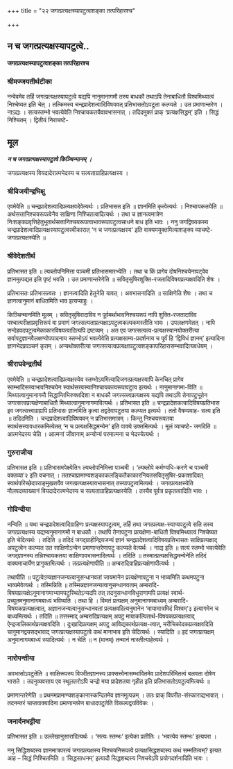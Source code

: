 +++
title = "२२ जगत्प्रत्यक्षस्यापटुत्वशङ्का तत्परिहारश्च"

+++


## न च जगत्प्रत्यक्षस्यापटुत्वे..

**जगत्प्रत्यक्षस्यापटुत्वशङ्का तत्परिहारश्च**

### **श्रीमज्जयतीर्थटीका**

नन्वेवमेव तर्हि जगत्प्रत्यक्षस्यापटुत्वे यद्यपि नानुमानागमौ तस्य बाधकौ
तथाऽपि तेनाबाधितौ विश्वमिथ्यात्वं निश्चेष्यत इति चेत् । तत्किमस्य चन्द्रप्रादेशत्वादिविषयवत् प्रतिभासतोऽपटुता कल्प्यते । उत प्रमाणान्तरेण । नाऽद्यः । सत्यस्तम्भो भवत्येवेति निश्चायकतयैवावभासनात् । तदिदमुक्तं प्राक् ‘प्रत्यक्षसिद्धम्’ इति । सिद्धं निश्चितम् । द्वितीयं निराचष्टे-

## **मूल**

***न च जगत्प्रत्यक्षस्यापटुत्वे किञ्चिन्मानम् ।***

जगत्प्रत्यक्षस्य वियदादेरात्मभेदस्य च सत्यताग्राहिप्रत्यक्षस्य ।

### **श्रीविजयीन्द्रभिक्षु**

एवमेवेति ॥ चन्द्रप्रादेशत्वादिप्रत्यक्षवदेवेत्यर्थः । प्रतिभासत इति ॥ ज्ञानमिति कृत्वेत्यर्थः । निश्चायकतयेति ॥ अर्थसत्तानिश्चयरूपत्वेनैव साक्षिणा निश्चितत्वादित्यर्थः । तथा च ज्ञानत्वमात्रेण
निःशङ्कप्रवृत्तिहेतुभूतार्थसत्तानिश्चयरूपत्वाभावरूपापटुत्वसाधने बाध इति भावः । ननु जगद्विषयकस्य चन्द्रप्रादेशत्वादिप्रत्यक्षस्यापटुत्वस्वीकारात् ‘न च जगत्प्रत्यक्षस्य’ इति वाक्यमयुक्तमित्याशङ्क्य व्याचष्टे- जगत्प्रत्यक्षस्येति ॥

### **श्रीवेदेशतीर्थ**

प्रतिभासत इति ॥ ल्यब्लोपनिमित्ता पञ्चमी प्रतिभासमारभ्येति । तथा च किं प्रागेव दोषनिश्चयेनापट्वेव ज्ञानमुत्पद्यत इति पृष्टं भवति । उत प्रमाणान्तरेणेति ॥ सवितृसुषिरशुक्ति-रजतादिविषयप्रत्यक्षवदिति शेषः ।

प्रतिभासतः प्रतिभासत्वतः । ज्ञानत्वादिति हेतुनेति यावत् । अवभासनादिति ॥ साक्षिणेति शेेषः । तथा च ज्ञानत्वानुमानं बाधितमिति भाव इत्यप्याहुः ।

किञ्चिन्मानमिति मूलम् । सवितृसुषिरादाविव न पूर्वमर्थाभावनिश्चयरूपं नापि शुक्ति-रजतादाविव पश्चात्परीक्षाप्रवृत्तिरूपं वा प्रमाणं जगत्सत्यताप्रत्यक्षाऽपटुत्वकल्पकमस्तीति भावः । उपलक्षणमेतत् । नापि सन्देहवदपटुत्वमेकाकारविषयत्वादित्यपि द्रष्टव्यम् । अत एव जगत्सत्यत्व-प्रत्यक्षस्यानयोक्तरीत्या सर्वापटुज्ञानवैलक्षण्योपपादनाय स्तम्भोऽयं भवत्येवेति प्रत्यक्षसाम्य-प्रदर्शनाय च पूर्वं हि ‘द्विविधं ज्ञानम्’ इत्यादिना ज्ञानभेदप्रपञ्चनं कृतम् । अन्यथोक्तरीत्या जगत्सत्यत्वप्रत्यक्षापटुत्वशङ्कापरिहारासम्भवादित्यवधेयम् ।

### **श्रीराघवेन्द्रतीर्थ**

एवमेवेति ॥ चन्द्रप्रादेशत्वादिप्रत्यक्षस्येव स्तम्भोऽयमित्यादिजगत्प्रत्यक्षस्यापि केनचित् प्रागेव स्तम्भादिसत्त्वाभावनिश्चयेन स्वार्थसत्त्वस्यानिश्चायकत्वरूपापटुत्व इत्यर्थः । नानुमानागमा-विति ॥ मिथ्यात्वानुमानागमौ सिद्धान्तिभिरुक्तदिशा न बाधकौ जगत्सत्त्वप्रत्यक्षस्य यद्यपि तथाऽपि तेनापटुभूतेन जगत्सत्त्वप्रत्यक्षेणाबाधितौ मिथ्यात्वानुमानागमावित्यर्थः । प्रतिभासत इति ॥ चन्द्रप्रादेशकत्वादिविषयप्रतिभास इव जगत्सत्त्वग्राह्यपि प्रतिभासः ज्ञानमिति कृत्वा तद्वदेवापटुतया कल्प्यत इत्यर्थः । ततो वैषम्यमाह- सत्य इति ॥ तदिदमिति । चन्द्रप्रादेशत्वादिविषयवन् न प्रतिभासमात्रम् । किन्तु निश्चयरूपतया स्वार्थसत्त्वावधारकमित्येतत् ‘न च प्रत्यक्षसिद्धमन्येन’ इति वाक्ये उक्तमित्यर्थः । मूलं व्याचष्टे- जगदिति ॥ आत्मभेदस्य चेति । आत्मनां जीवानाम् अन्योन्यं परमात्मना च भेदस्येत्यर्थः ।

### **गुरुराजीया**

प्रतिभासत इति ॥ प्रतिभासमपेक्ष्येति१ ल्यब्लोपनिमित्ता पञ्चमी । ‘ल्यब्लोपे कर्मण्यधि-करणे च पञ्चमी वक्तव्या’२ इति वचनात् । ततश्चाप्रामाण्यशङ्काकलङ्कितैकाकारनियतसवितृसुषिर-प्रकाशादिवत् स्वार्थपरिच्छेदपराङ्मुखतयैव जगत्प्रत्यक्षस्यावभासनात् तस्यापटुत्वमित्यर्थः । जगत्प्रत्यक्षस्येति मौलपदव्याख्यानं वियदादेरात्मभेदस्य च सत्यताग्राहिप्रत्यक्षस्येति । तस्यैव पूर्वत्र प्रकृतत्वादिति भावः ।

### **गोविन्दीया**

नन्विति ॥ यथा चन्द्रप्रादेशत्वादिग्राहिणः प्रत्यक्षस्यापटुत्वम्, तर्हि तथा जगत्प्रत्यक्ष-स्याप्यपटुत्वे सति तस्य जगत्प्रत्यक्षस्य यद्यप्यनुमानागमौ न बाधकौ । तथापि तेनापटुना प्रत्यक्षेणा-बाधितौ विश्वमिथ्यात्वं निश्चेष्यत इति चेदित्यर्थः । तदिति ॥ तदिदं जगद्ग्राहीन्द्रियजन्यं ज्ञानं चन्द्रप्रादेशत्वादिविषयप्रतिभासतः साक्षिप्रत्यक्षाद् अपटुत्वेन कल्प्यत उत साक्षिणोऽन्येन प्रमाणान्तरेणापटु कल्प्यते वेत्यर्थः । नाद्य इति ॥ सत्यं स्तम्भो भवत्येवेति जगद्ज्ञानस्य तन्निश्चायकतया साक्षिणावभासनादित्यर्थः । तदिति ॥ तस्मात्प्रत्यक्षसिद्धमन्येनेति तदिदं वाक्यमाचार्येण प्रागुक्तमित्यर्थः । तत्प्रत्यक्षेणापीति ॥ अम्बरादिग्राहिप्रत्यक्षेणापीत्यर्थः ।

तथापीति ॥ पटुत्वेऽप्यज्ञानजन्यत्वानुसन्धानवतां जायमानेन प्रत्यक्षेणापटुना न भाव्यमिति कथमपटुना भाव्यमेवेत्यर्थः । तस्मिन्निति ॥ तस्मिन्नज्ञानजन्यत्वानुसन्धानवताम् अम्बरादि-विषयप्रत्यक्षेऽनुमानागमाभ्यामपटुस्थितेऽन्यदपि तत् तदनुसन्धानविधुराणामपि प्रत्यक्षं स्वार्थ-प्रच्युतमनुमानागमबाध्यं भविष्यति । तथा हि । विमतं प्रत्यक्षम् अनुमानागमबाध्यम् अम्बरादि-विषयकप्रत्यक्षत्वात्, अज्ञानजन्यत्वानुसन्धानवतां प्रत्यक्षवदित्यनुमानेन ‘मायामात्रमिदं विश्वम्’३ इत्यागमेन च बाध्यमित्यर्थः । तदिति ॥ तत्तस्माद् अम्बरादिप्रत्यक्षम् अपटु मायाकल्पितार्थ-विषयकप्रत्यक्षत्वाद् ऐन्द्रजालिकार्थप्रत्यक्षवदिति । दुःखादिप्रत्यक्षम् अपटु आविद्यकार्थप्रत्यक्ष-त्वात्, मरीचिकोदकप्रत्यक्षवदिति चानुमानद्वयसद्भावाद् जगत्प्रत्यक्षस्यापटुत्वे कथं मानाभाव इति चेदित्यर्थः । स्यादिति ॥ इदं जगत्प्रत्यक्षम् अनुमानागमबाध्यं स्यादित्यर्थः । न चेति ॥ न (मानम्) तन्मानं नास्तीत्याहेत्यर्थः ।

### **नारोपन्तीया**

अवभासोऽपटुतेति ॥ साक्षिरूपस्य विपरीतज्ञानस्य प्राक्सत्त्वेनासम्भावितमेव प्रादेशपरिमितत्वं बलवता दोषेण भासते । तदनुव्यवसाय एव स्थूलतरोऽपि चन्द्रो मया प्रादेशतया गृहीत इति प्रतिभासतोऽपटुत्वमित्यर्थः ॥

प्रमाणान्तरेणेति ॥ प्रथममप्रामाण्यशङ्कानास्कन्दितमेव ज्ञानमुत्पन्नम् । ततः प्राक् विपरीत-संस्काराद्यभावात् । तदनन्तरं चाप्तवाक्यादिना प्रमाणान्तरेण बाधादपटुतेति विकल्पद्वयविवेकः ।

### **जनार्दनभट्टीया**

प्रतिभासत इति ॥ उल्लेखानुसारादित्यर्थः । ‘सत्यः स्तम्भः’ इत्येका प्रतीतिः । ‘भवत्येव स्तम्भः’ इत्यपरा ।

ननु सिद्धिशब्दस्य ज्ञानमात्रपरत्वं जगत्प्रत्यक्षस्य निश्चयनिरूपत्वे प्रत्यक्षसिद्धशब्दस्य कथं सम्मतित्वम्? इत्यत आह – सिद्धं निश्चितमिति ॥ ‘सिद्धसाधनम्’ इत्यादौ सिद्धशब्दस्य निश्चयेऽपि प्रयोगदर्शनादिति भावः ।

